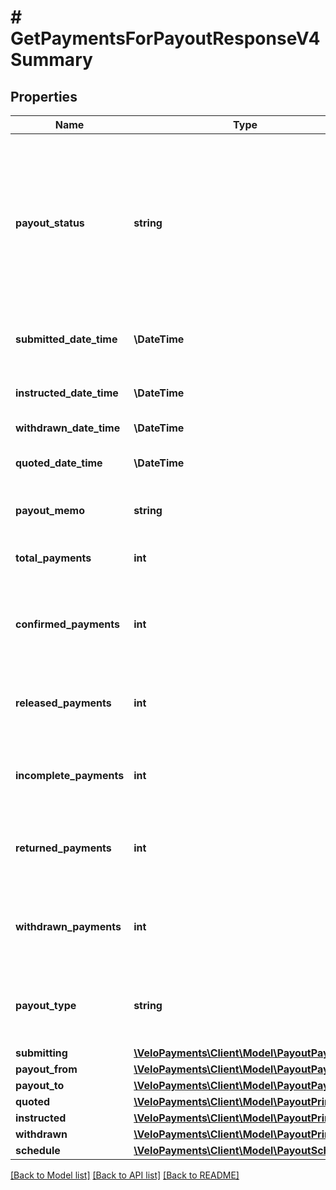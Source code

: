 # # GetPaymentsForPayoutResponseV4Summary

## Properties

Name | Type | Description | Notes
------------ | ------------- | ------------- | -------------
**payout_status** | **string** | Current status of the Payout. One of the following values: ACCEPTED, REJECTED, SUBMITTED, QUOTED, INSTRUCTED, COMPLETED, INCOMPLETE, CONFIRMED, WITHDRAWN | [optional]
**submitted_date_time** | **\DateTime** | The date/time at which the payout was submitted. | [optional]
**instructed_date_time** | **\DateTime** | The date/time at which the payout was instructed. | [optional]
**withdrawn_date_time** | **\DateTime** |  | [optional]
**quoted_date_time** | **\DateTime** | The date/time at which the payout was quoted. | [optional]
**payout_memo** | **string** | The memo attached to the payout. | [optional]
**total_payments** | **int** | The count of payments within the payout. | [optional]
**confirmed_payments** | **int** | The count of payments within the payout which have been confirmed. | [optional]
**released_payments** | **int** | The count of payments within the payout which have been released. | [optional]
**incomplete_payments** | **int** | The count of payments within the payout which are incomplete. | [optional]
**returned_payments** | **int** | The count of payments within the payout which have been returned. | [optional]
**withdrawn_payments** | **int** | The count of payments within the payout which have been withdrawn. | [optional]
**payout_type** | **string** | The type of payout. One of the following values: STANDARD, AS, ON_BEHALF_OF | [optional]
**submitting** | [**\VeloPayments\Client\Model\PayoutPayor**](PayoutPayor.md) |  | [optional]
**payout_from** | [**\VeloPayments\Client\Model\PayoutPayor**](PayoutPayor.md) |  | [optional]
**payout_to** | [**\VeloPayments\Client\Model\PayoutPayor**](PayoutPayor.md) |  | [optional]
**quoted** | [**\VeloPayments\Client\Model\PayoutPrincipal**](PayoutPrincipal.md) |  | [optional]
**instructed** | [**\VeloPayments\Client\Model\PayoutPrincipal**](PayoutPrincipal.md) |  | [optional]
**withdrawn** | [**\VeloPayments\Client\Model\PayoutPrincipal**](PayoutPrincipal.md) |  | [optional]
**schedule** | [**\VeloPayments\Client\Model\PayoutSchedule**](PayoutSchedule.md) |  | [optional]

[[Back to Model list]](../../README.md#models) [[Back to API list]](../../README.md#endpoints) [[Back to README]](../../README.md)
